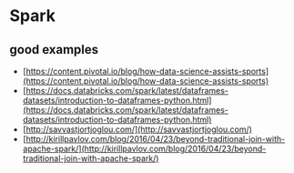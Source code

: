# Spark


## good examples
- [https://content.pivotal.io/blog/how-data-science-assists-sports](https://content.pivotal.io/blog/how-data-science-assists-sports)
- [https://docs.databricks.com/spark/latest/dataframes-datasets/introduction-to-dataframes-python.html](https://docs.databricks.com/spark/latest/dataframes-datasets/introduction-to-dataframes-python.html)
- [http://savvastjortjoglou.com/](http://savvastjortjoglou.com/)
- [http://kirillpavlov.com/blog/2016/04/23/beyond-traditional-join-with-apache-spark/](http://kirillpavlov.com/blog/2016/04/23/beyond-traditional-join-with-apache-spark/)

